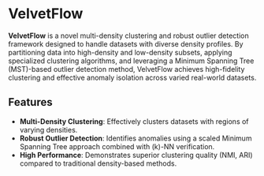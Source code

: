 # VelvetFlow

**VelvetFlow** is a novel multi-density clustering and robust outlier detection framework designed to handle datasets with diverse density profiles. By partitioning data into high-density and low-density subsets, applying specialized clustering algorithms, and leveraging a Minimum Spanning Tree (MST)-based outlier detection method, VelvetFlow achieves high-fidelity clustering and effective anomaly isolation across varied real-world datasets.


## Features

- **Multi-Density Clustering**: Effectively clusters datasets with regions of varying densities.
- **Robust Outlier Detection**: Identifies anomalies using a scaled Minimum Spanning Tree approach combined with \(k\)-NN verification.
- **High Performance**: Demonstrates superior clustering quality (NMI, ARI) compared to traditional density-based methods.
